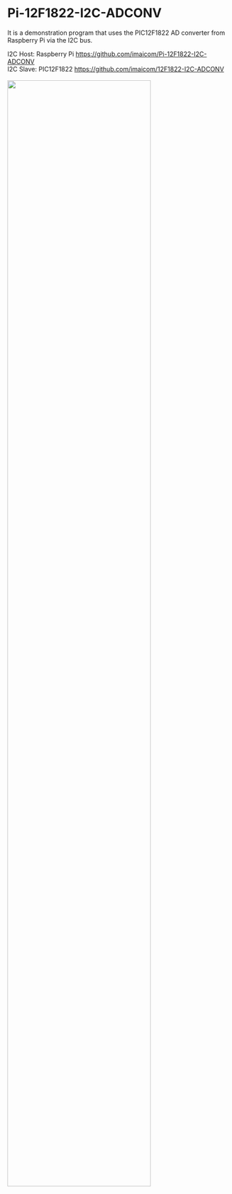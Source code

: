 # Pi-12F1822-I2C-ADCONV

It is a demonstration program that uses the PIC12F1822 AD converter from Raspberry Pi via the I2C bus.

I2C Host:  Raspberry Pi https://github.com/imaicom/Pi-12F1822-I2C-ADCONV <br>
I2C Slave: PIC12F1822   https://github.com/imaicom/12F1822-I2C-ADCONV <br>
<br>
<img src="https://github.com/imaicom/Pi-12F1822-I2C-ADCONV/blob/master/12F1822-Curcuit.png" width="80%" height="80%" ><br>
